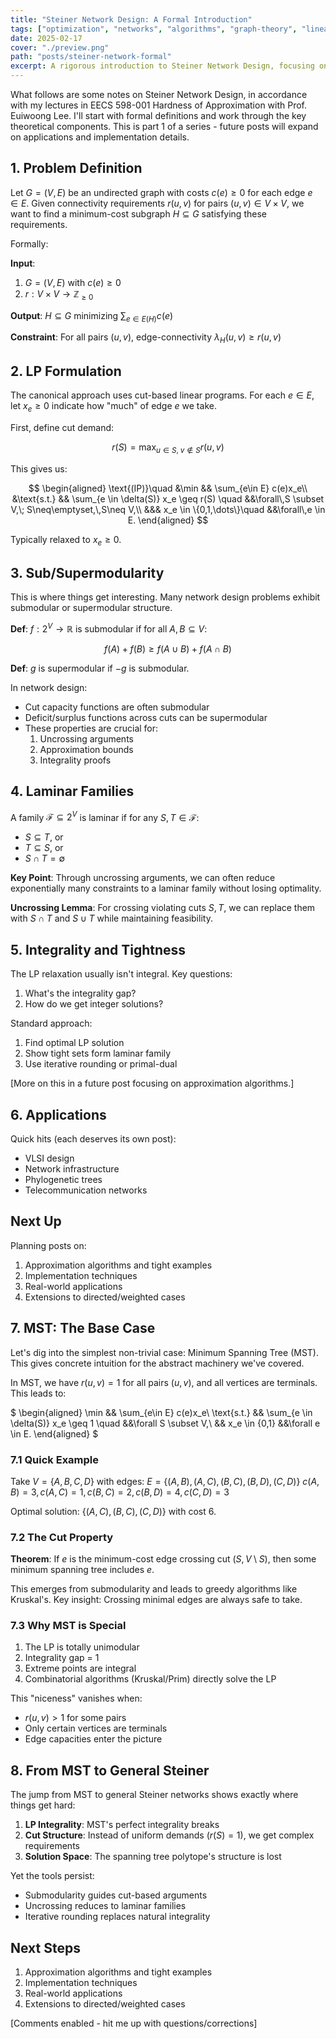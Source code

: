 ```yaml
---
title: "Steiner Network Design: A Formal Introduction"
tags: ["optimization", "networks", "algorithms", "graph-theory", "linear-programming"]
date: 2025-02-17
cover: "./preview.png"
path: "posts/steiner-network-formal"
excerpt: A rigorous introduction to Steiner Network Design, focusing on formulations, submodularity, and proof techniques.
---
```


What follows are some notes on Steiner Network Design, in accordance with my lectures in EECS 598-001 Hardness of Approximation with Prof. Euiwoong Lee. I'll start with formal definitions and work through the key theoretical components. This is part 1 of a series - future posts will expand on applications and implementation details.

## 1. Problem Definition

Let $G = (V, E)$ be an undirected graph with costs $c(e) \geq 0$ for each edge $e \in E$. Given connectivity requirements $r(u,v)$ for pairs $(u,v) \in V \times V$, we want to find a minimum-cost subgraph $H \subseteq G$ satisfying these requirements.

Formally:

**Input**: 
1. $G = (V,E)$ with $c(e) \geq 0$
2. $r: V \times V \to \mathbb{Z}_{\geq 0}$

**Output**: $H \subseteq G$ minimizing $\sum_{e \in E(H)} c(e)$

**Constraint**: For all pairs $(u,v)$, edge-connectivity $\lambda_H(u,v) \geq r(u,v)$

## 2. LP Formulation

The canonical approach uses cut-based linear programs. For each $e \in E$, let $x_e \geq 0$ indicate how "much" of edge $e$ we take.

First, define cut demand:

$$r(S) = \max_{u\in S,\;v\notin S} r(u,v)$$

This gives us:

$$
\begin{aligned}
\text{(IP)}\quad
&\min && \sum_{e\in E} c(e)x_e\\
&\text{s.t.} && \sum_{e \in \delta(S)} x_e \geq r(S) \quad &&\forall\,S \subset V,\; S\neq\emptyset,\,S\neq V,\\
&&& x_e \in \{0,1,\dots\}\quad &&\forall\,e \in E.
\end{aligned}
$$

Typically relaxed to $x_e \geq 0$.

## 3. Sub/Supermodularity 

This is where things get interesting. Many network design problems exhibit submodular or supermodular structure.

**Def**: $f: 2^V \to \mathbb{R}$ is submodular if for all $A,B \subseteq V$:

$$f(A) + f(B) \geq f(A \cup B) + f(A \cap B)$$

**Def**: $g$ is supermodular if $-g$ is submodular.

In network design:
- Cut capacity functions are often submodular
- Deficit/surplus functions across cuts can be supermodular
- These properties are crucial for:
  1. Uncrossing arguments
  2. Approximation bounds
  3. Integrality proofs

## 4. Laminar Families

A family $\mathcal{F} \subseteq 2^V$ is laminar if for any $S,T \in \mathcal{F}$:
- $S \subseteq T$, or
- $T \subseteq S$, or
- $S \cap T = \emptyset$

**Key Point**: Through uncrossing arguments, we can often reduce exponentially many constraints to a laminar family without losing optimality.

**Uncrossing Lemma**: For crossing violating cuts $S,T$, we can replace them with $S \cap T$ and $S \cup T$ while maintaining feasibility.

## 5. Integrality and Tightness

The LP relaxation usually isn't integral. Key questions:
1. What's the integrality gap?
2. How do we get integer solutions?

Standard approach:
1. Find optimal LP solution
2. Show tight sets form laminar family
3. Use iterative rounding or primal-dual

[More on this in a future post focusing on approximation algorithms.]

## 6. Applications

Quick hits (each deserves its own post):
- VLSI design
- Network infrastructure
- Phylogenetic trees
- Telecommunication networks

## Next Up

Planning posts on:
1. Approximation algorithms and tight examples
2. Implementation techniques 
3. Real-world applications
4. Extensions to directed/weighted cases

## 7. MST: The Base Case

Let's dig into the simplest non-trivial case: Minimum Spanning Tree (MST). This gives concrete intuition for the abstract machinery we've covered.

In MST, we have $r(u,v) = 1$ for all pairs $(u,v)$, and all vertices are terminals. This leads to:

$
\begin{aligned}
\min && \sum_{e\in E} c(e)x_e\\
\text{s.t.} && \sum_{e \in \delta(S)} x_e \geq 1 \quad &&\forall S \subset V,\\
&& x_e \in \{0,1\} &&\forall e \in E.
\end{aligned}
$

### 7.1 Quick Example

Take $V = \{A,B,C,D\}$ with edges:
$E = \{(A,B),(A,C),(B,C),(B,D),(C,D)\}$
$c(A,B) = 3, c(A,C) = 1, c(B,C) = 2, c(B,D) = 4, c(C,D) = 3$

Optimal solution: $\{(A,C),(B,C),(C,D)\}$ with cost 6.

### 7.2 The Cut Property

**Theorem**: If $e$ is the minimum-cost edge crossing cut $(S,V\setminus S)$, then some minimum spanning tree includes $e$.

This emerges from submodularity and leads to greedy algorithms like Kruskal's. Key insight: Crossing minimal edges are always safe to take.

### 7.3 Why MST is Special

1. The LP is totally unimodular
2. Integrality gap = 1
3. Extreme points are integral
4. Combinatorial algorithms (Kruskal/Prim) directly solve the LP

This "niceness" vanishes when:
- $r(u,v) > 1$ for some pairs
- Only certain vertices are terminals
- Edge capacities enter the picture

## 8. From MST to General Steiner

The jump from MST to general Steiner networks shows exactly where things get hard:

1. **LP Integrality**: MST's perfect integrality breaks
2. **Cut Structure**: Instead of uniform demands ($r(S) = 1$), we get complex requirements
3. **Solution Space**: The spanning tree polytope's structure is lost

Yet the tools persist:
- Submodularity guides cut-based arguments
- Uncrossing reduces to laminar families
- Iterative rounding replaces natural integrality

## Next Steps

1. Approximation algorithms and tight examples
2. Implementation techniques 
3. Real-world applications
4. Extensions to directed/weighted cases

[Comments enabled - hit me up with questions/corrections]